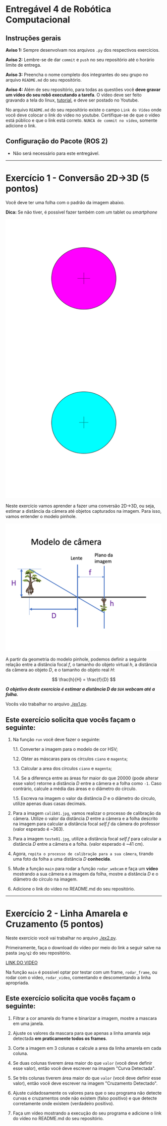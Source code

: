 # Entregável 4 de Robótica Computacional

## Instruções gerais

**Aviso 1:** Sempre desenvolvam nos arquivos `.py` dos respectivos exercícios.

**Aviso 2:** Lembre-se de dar `commit` e `push` no seu repositório até o horário limite de entrega.

**Aviso 3:** Preencha o nome completo dos integrantes do seu grupo no arquivo `README.md` do seu repositório.

**Aviso 4:** Além de seu repositório, para todas as questões você **deve gravar um vídeo do seu robô executando a tarefa**. O vídeo deve ser feito gravando a tela do linux, [tutorial](https://insper.github.io/robotica-computacional/screen_record/), e deve ser postado no Youtube. 

No arquivo `README.md` do seu repositório existe o campo `Link do Vídeo` onde você deve colocar o link do video no youtube. Certifique-se de que o vídeo está público e que o link está correto. `NUNCA de commit no vídeo`, somente adicione o link.

## Configuração do Pacote (ROS 2)

- Não será necessário para este entregável.

____________________________________________________________________

# Exercício 1 - Conversão 2D->3D (5 pontos)

Você deve ter uma folha com o padrão da imagem abaixo.

**Dica:** Se não tiver, é possível fazer também com um tablet ou *smartphone*
 
<!-- <img src="fig/folha_atividade.png" width=300> -->
![folha_atividade](fig/folha_atividade.png)

Neste exercício vamos aprender a fazer uma conversão 2D->3D, ou seja, estimar a distância da câmera até objetos capturados na imagem. Para isso, vamos entender o modelo pinhole.

<!-- <img src="fig/pinhole.png" width=60%> -->
![pinhole](fig/pinhole.png)

A partir da geometria do modelo pinhole, podemos definir a seguinte relação entre a distância focal $f$, o tamanho do objeto virtual $h$, a distância da câmera ao objeto $D$, e o tamanho do objeto real $H$:

$$
\frac{h}{H} = \frac{f}{D}
$$

***O objetivo deste exercício é estimar a distância $D$ da `SUA` webcam até a folha.***

Vocês vão trabalhar no arquivo [./ex1.py](./ex1.py).

## Este exercício solicita que vocês façam o seguinte:

1. Na função `run` você deve fazer o seguinte:

    1.1. Converter a imagem para o modelo de cor HSV;

    1.2. Obter as máscaras para os círculos `ciano` e `magenta`;
    
    1.3. Calcular a area dos círculos `ciano` e `magenta`;

    1.4. Se a diferença entre as áreas for maior do que 20000 (pode alterar esse valor) retorne a distância $D$ entre a câmera e a folha como `-1`. Caso contrário, calcule a média das áreas e o diâmetro do círculo.

    1.5. Escreva na imagem o valor da distância $D$ e o diâmetro do círculo, utilize apenas duas casas decimais.

2. Para a imagem `calib01.jpg`, vamos realizar o processo de calibração da câmera. Utilize o valor da distância $D$ entre a câmera e a folha descrito na imagem para calcular a distância focal $self.f$ da câmera do professor (valor esperado é ~363).

3. Para a imagem `teste01.jpg`, utilize a distância focal $self.f$ para calcular a distância $D$ entre a câmera e a folha. (valor esperado é ~41 cm).

4. Agora, `repita o processo de calibração para a sua câmera`, tirando uma foto da folha a uma distância $D$ **conhecida**.

5. Mude a função `main` para rodar a função `rodar_webcam` e faça um **vídeo** mostrando a sua câmera e a imagem da folha, mostre a distância $D$ e o diâmetro do círculo na imagem.

6. Adicione o link do vídeo no README.md do seu repositório.

__________

# Exercício 2 - Linha Amarela e Cruzamento (5 pontos)

Neste exercício você vai trabalhar no arquivo [./ex2.py](./ex2.py).

Primeiramente, faça o download do vídeo por meio do link a seguir salve na pasta `img/q2` do seu repositório. 

[LINK DO VIDEO](https://insper-my.sharepoint.com/:v:/g/personal/diegops_insper_edu_br/EVNzpavCn6NPqMfgV0f9X_0Bcbn4SGEHJuudx7W54dJLFQ?e=j6adG7&nav=eyJyZWZlcnJhbEluZm8iOnsicmVmZXJyYWxBcHAiOiJTdHJlYW1XZWJBcHAiLCJyZWZlcnJhbFZpZXciOiJTaGFyZURpYWxvZyIsInJlZmVycmFsQXBwUGxhdGZvcm0iOiJXZWIiLCJyZWZlcnJhbE1vZGUiOiJ2aWV3In19)

Na função `main` é possivel optar por testar com um frame, `rodar_frame`, ou rodar com o vídeo, `rodar_video`, comentando e descomentando a linha apropriada.

## Este exercício solicita que vocês façam o seguinte:

1. Filtrar a cor amarela do frame e binarizar a imagem, mostre a mascara em uma janela.

2. Ajuste os valores da mascara para que apenas a linha amarela seja detectada **em praticamente todos os frames**.

3. Corte a imagem em 3 colunas e calcule a area da linha amarela em cada coluna.

4. Se duas colunas tiverem área maior do que `valor` (você deve definir esse valor), então você deve escrever na imagem "Curva Detectada".

5. Se três colunas tiverem área maior do que `valor` (você deve definir esse valor), então você deve escrever na imagem "Cruzamento Detectado".

6. Ajuste cuidadosamente os valores para que o seu programa não detecte curvas e cruzamentos onde não existem (falso positivo) e que detecte corretamente onde existem (verdadeiro positivo).

7. Faça um vídeo mostrando a execução do seu programa e adicione o link do vídeo no README.md do seu repositório.